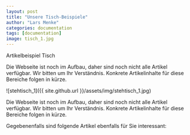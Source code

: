 ```yaml
---
layout: post
title: "Unsere Tisch-Beispiele"
author: "Lars Menke"
categories: documentation
tags: [documentation]
image: tisch_1.jpg
---
```


Artikelbeispiel Tisch

Die Webseite ist noch im Aufbau, daher sind noch nicht alle Artikel verfügbar. Wir bitten um Ihr Verständnis.
Konkrete Artikelinhalte für diese Bereiche folgen in kürze.

![stehtisch_1]({{ site.github.url }}/assets/img/stehtisch_1.jpg)

Die Webseite ist noch im Aufbau, daher sind noch nicht alle Artikel verfügbar. Wir bitten um Ihr Verständnis.
Konkrete Artikelinhalte für diese Bereiche folgen in kürze.

Gegebenenfalls sind folgende Artikel ebenfalls für Sie interessant:
